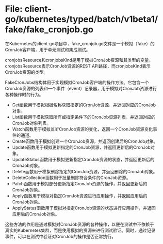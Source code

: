 # File: client-go/kubernetes/typed/batch/v1beta1/fake/fake_cronjob.go

在Kubernetes的client-go项目中，fake_cronjob.go文件是一个模拟（fake）的CronJob客户端，用于单元测试和集成测试。

cronjobsResource和cronjobsKind是用于模拟CronJob资源和其类型的变量。cronjobsResource表示CronJob资源的REST API路径，而cronjobsKind表示CronJob资源的类型。

FakeCronJobs结构体用于实现模拟CronJob客户端的操作方法。它包含一个CronJob资源的列表和一个事件（event）记录器，用于模拟对CronJob资源进行各种操作时的行为。

- Get函数用于模拟根据名称获取指定的CronJob资源，并返回对应的CronJob对象。
- List函数用于模拟获取所有或指定条件下的CronJob资源列表，并返回对应的CronJob对象列表。
- Watch函数用于模拟监听CronJob资源的变化，返回一个CronJob资源变化事件的通道。
- Create函数用于模拟创建一个CronJob资源，并返回创建后的CronJob对象。
- Update函数用于模拟更新指定的CronJob资源，并返回更新后的CronJob对象。
- UpdateStatus函数用于模拟更新指定CronJob资源的状态，并返回更新后的CronJob对象。
- Delete函数用于模拟删除指定的CronJob资源，并返回删除的CronJob对象。
- DeleteCollection函数用于批量删除符合条件的CronJob资源。
- Patch函数用于模拟部分更新指定CronJob资源的操作，并返回更新后的CronJob对象。
- Apply函数用于模拟对指定CronJob资源进行应用操作，并返回应用后的CronJob对象。
- ApplyStatus函数用于模拟对指定CronJob资源的状态进行应用操作，并返回应用后的CronJob对象。

这些方法的作用是通过模拟对CronJob资源的各种操作，以便在测试中不依赖于真实的Kubernetes集群，而是使用模拟的资源来进行测试验证。同时，通过记录事件，可以在测试中验证对CronJob的操作是否正常执行。

